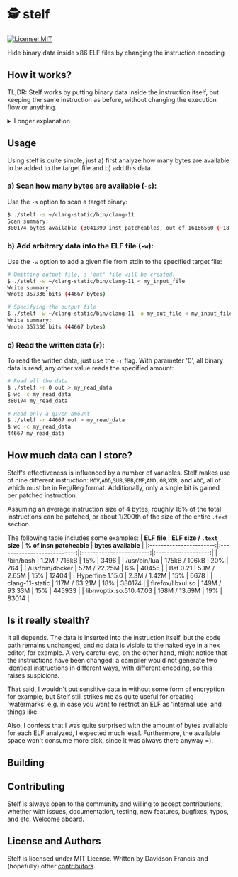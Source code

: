 # 🕵️ stelf
[![License: MIT](https://img.shields.io/badge/License-MIT-blueviolet.svg)](https://opensource.org/licenses/MIT)

Hide binary data inside x86 ELF files by changing the instruction encoding

## How it works?
TL;DR: Stelf works by putting binary data inside the instruction itself, but
keeping the same instruction as before, without changing the execution flow
or anything.

<details><summary>Longer explanation</summary>

Stelf works by (ab)using of the ModR/M byte and the 'direction-bit' `d`: in
instructions that involve memory operands or registers, the 'ModR/M' byte
follows the instruction's opcode.

This byte plays a crucial role in indicating the addressing mode of the
instruction and specifying the appropriate source or destination registers to
be used.

Take the `ADD EAX, EBX (01 d8)` instruction for example:
```text
  opcode                       ModR/M byte
 000000001                  [11] [011] [000]
        ||                    |    |     |
        | > sign bit          |    |      > RM 
        |                     |     > REG
         > direction bit       > MOD
         
direction bit = 0
sign bit = 1
MOD =  11, REG = 011, RM  = 000
```
The `s` bit is used to indicate 32-bit operands, whereas the `d` bit determines
the destination or source register within the ModR/M byte.

Regarding the ModR/M byte, the first two bits (bits 7 and 6) represent the `MOD`
field, which indicates the addressing mode of the instruction. Furthermore, bits
5-3 correspond to the `REG` field, which identifies the destination or source
register. Finally, bits 2-0 represent the `RM` field, which specifies the
addressing mode or a register.

Stelf only cares when MOD is equal to '11': register-addressing mode. In this
mode, the registers used in the instruction are specified by the `REG` and `RM`
fields. The table below depicts all of the possible values:
| REG Value | Reg if data size is 8 bits | Reg if data size is 16 bits | Reg if data size is 32 bits |
|:---------:|:--------------------------:|:---------------------------:|:---------------------------:|
|    000    |             al             |              ax             |             eax             |
|    001    |             cl             |              cx             |             ecx             |
|    010    |             dl             |              dx             |             edx             |
|    011    |             bl             |              bx             |             ebx             |
|    100    |             ah             |              sp             |             esp             |
|    101    |             ch             |              bp             |             ebp             |
|    110    |             dh             |              si             |             esi             |
|    111    |             bh             |              di             |             edi             |

A careful reader might ask, "Okay, `REG` and `RM` define the registers, but what
about the direction bit?" Indeed, this bit determines whether `REG` will be the
source or destination register, and here comes a crucial point: note that, 
depending on the opcode's bitD, it is possible to reverse the order of the
registers in the ModR/M byte while keeping the same instruction.

Let's take a look:
```text
 opcode        ModR/M
0000 0001   [11] [011] [000] = add eax, ebx (01 d8), REG is source
0000 0011   [11] [000] [011] = add eax, ebx (03 c3), REG is destination
```
Note that by inverting the direction bit, and also the order of the registers,
the instruction is maintained, although its encoding changes. This is exactly
how Stelf works: for each eligible instruction, the `d` bit is used to store the
useful data and the registers in ModR/M are inverted (or not) to maintain
the semantics of the instruction. So for each eligible instruction, a single bit
is stored.

_\~ For 64-bit registers (like RAX-RDX, R8-R15...) Stelf also takes into account the `REX`
prefix, but for simplicity the explanation will be omitted here \~._
</details>
  
## Usage
Using stelf is quite simple, just a) first analyze how many bytes are available to be
added to the target file and b) add this data.

### a) Scan how many bytes are available (`-s`):
Use the `-s` option to scan a target binary:
```bash
$ ./stelf -s ~/clang-static/bin/clang-11
Scan summary:
380174 bytes available (3041399 inst patcheables, out of 16166560 (~18 %))
```

### b) Add arbitrary data into the ELF file (`-w`):
Use the `-w` option to add a given file from stdin to the specified target file:
```bash
# Omitting output file, a 'out' file will be created:
$ ./stelf -w ~/clang-static/bin/clang-11 < my_input_file
Write summary:
Wrote 357336 bits (44667 bytes)

# Specifying the output file
$ ./stelf -w ~/clang-static/bin/clang-11 -o my_out_file < my_input_file
Write summary:
Wrote 357336 bits (44667 bytes)
```

### c) Read the written data (`r`):
To read the written data, just use the `-r` flag. With parameter '0', all binary
data is read, any other value reads the specified amount:
```bash
# Read all the data
$ ./stelf -r 0 out > my_read_data
$ wc -c my_read_data
380174 my_read_data

# Read only a given amount
$ ./stelf -r 44667 out > my_read_data
$ wc -c my_read_data
44667 my_read_data
```

## How much data can I store?
Stelf's effectiveness is influenced by a number of variables. Stelf makes use of nine
different instruction: `MOV`,`ADD`,`SUB`,`SBB`,`CMP`,`AND`, `OR`,`XOR`, and `ADC`, all
of which must be in Reg/Reg format. Additionally, only a single bit is gained per
patched instruction.

Assuming an average instruction size of 4 bytes, roughly 16% of the total instructions
can be patched, or about 1/200th of the size of the entire `.text` section.

The following table includes some examples:
|       **ELF file**      | **ELF size / `.text` size** | **% of insn patcheable** | **bytes available** |
|:-----------------------:|:---------------------------:|:------------------------:|:-------------------:|
|        /bin/bash        |        1.2M / 716kB         |            15%           |         3496        |
|       /usr/bin/lua      |       175kB / 106kB         |            20%           |         764         |
|     /usr/bin/docker     |        57M / 22.25M         |            6%            |        40455        |
|         Bat 0.21        |       5.1M / 2.65M          |            15%           |        12404        |
|     Hyperfine 1.15.0    |        2.3M / 1.42M         |            15%           |         6678        |
|     clang-11-static     |       117M / 63.21M         |            18%           |        380174       |
|    firefox/libxul.so    |       149M / 93.33M         |            15%           |        445933       |
| libnvoptix.so.510.47.03 |       168M / 13.69M         |            19%           |        83014        |

## Is it really stealth?
It all depends. The data is inserted into the instruction itself, but the code
path remains unchanged, and no data is visible to the naked eye in a hex editor,
for example. A very careful eye, on the other hand, might notice that the
instructions have been changed: a compiler would not generate two identical
instructions in different ways, with different encoding, so this raises
suspicions.

That said, I wouldn't put sensitive data in without some form of encryption for
example, but Stelf still strikes me as quite useful for creating 'watermarks'
e.g. in case you want to restrict an ELF as 'internal use' and things like.

Also, I confess that I was quite surprised with the amount of bytes available
for each ELF analyzed, I expected much less!. Furthermore, the available space
won't consume more disk, since it was always there anyway =).

## Building

## Contributing
Stelf is always open to the community and willing to accept contributions,
whether with issues, documentation, testing, new features, bugfixes, typos, and
etc. Welcome aboard.

## License and Authors
Stelf is licensed under MIT License. Written by Davidson Francis and
(hopefully) other
[contributors](https://github.com/Theldus/stelf/graphs/contributors).
